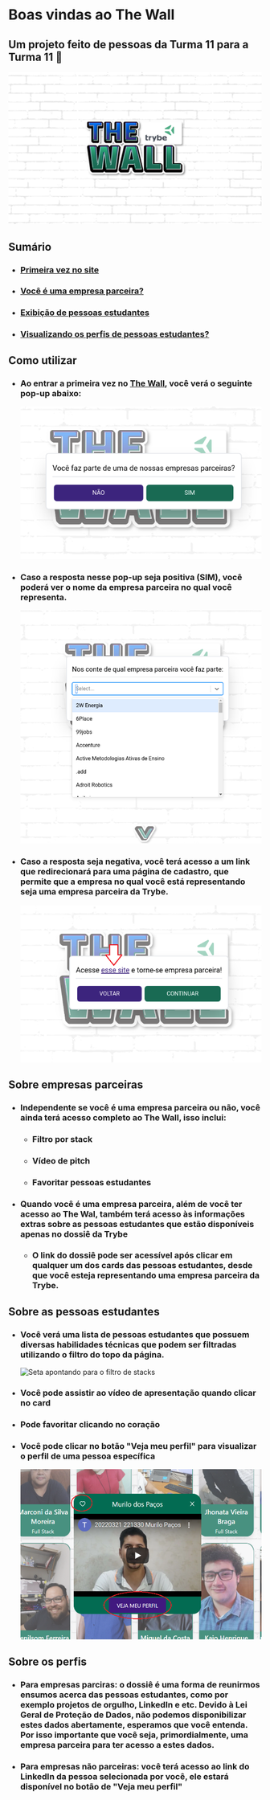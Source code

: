 # Boas vindas ao The Wall

## Um projeto feito de pessoas da Turma 11 para a Turma 11 💚
  ![Logo do The Wall com o símbolo da Trybe. The está escrito em roxo e Wall está escrito em verde. O fundo da imagem representa uma parede de tijolos branca.](images/1.png)

## Sumário
  - ### [Primeira vez no site](#como-utilizar)
  - ### [Você é uma empresa parceira?](#sobre-empresas-parceiras)
  - ### [Exibição de pessoas estudantes](#sobre-as-pessoas-estudantes)
  - ### [Visualizando os perfis de pessoas estudantes?](#sobre-os-perfis)


## Como utilizar
 - ### Ao entrar a primeira vez no [The Wall](http://www.google.com.br/), você verá o seguinte pop-up abaixo:
    ![Imagem de um pop-up perguntando se quem acessa o site é ou não uma empresa parceira. Há duas opções, sim e não](images/2.png)

 - ### Caso a resposta nesse pop-up seja positiva (SIM), você poderá ver o nome da empresa parceira no qual você representa.
    ![Lista de empresas em um menu dropdown](images/3.png)


 - ### Caso a resposta seja negativa, você terá acesso a um link que redirecionará para uma página de cadastro, que permite que a empresa no qual você está representando seja uma empresa parceira da Trybe.
    ![Pop-up com uma seta indicando o local correto para clicar. Essa seta aponta para um link de cadastro de novas empresas parceiras. Há duas opções, voltar e continuar.](images/4.png)


## Sobre empresas parceiras
  - ### Independente se você é uma empresa parceira ou não, você ainda terá acesso completo ao The Wall, isso inclui:
    - ### Filtro por stack
    - ### Vídeo de pitch
    - ### Favoritar pessoas estudantes

  - ### Quando você é uma empresa parceira, além de você ter acesso ao The Wal, também terá acesso às informações extras sobre as pessoas estudantes que estão disponíveis apenas no dossiê da Trybe
    - ### O link do dossiê pode ser acessível após clicar em qualquer um dos cards das pessoas estudantes, desde que você esteja representando uma empresa parceira da Trybe.

## Sobre as pessoas estudantes
  - ### Você verá uma lista de pessoas estudantes que possuem diversas habilidades técnicas que podem ser filtradas utilizando o filtro do topo da página.
    ![Seta apontando para o filtro de stacks](images/5.bmp)

  - ### Você pode assistir ao vídeo de apresentação quando clicar no card

  - ### Pode favoritar clicando no coração

  - ### Você pode clicar no botão "Veja meu perfil" para visualizar o perfil de uma pessoa específica
    ![Pop-pop mostrando o resultado após clicar em um card de alguma pessoa estudante. Há na foto um vídeo, um botão de "Veja meu perfil", um botão de favotirar, um botão de fechar e o nome da pessoa estudante.](images/6.png)


## Sobre os perfis
  - ### Para empresas parciras: o dossiê é uma forma de reunirmos ensumos acerca das pessoas estudantes, como por exemplo projetos de orgulho, LinkedIn e etc. Devido à Lei Geral de Proteção de Dados, não podemos disponibilizar estes dados abertamente, esperamos que você entenda. Por isso importante que você seja, primordialmente, uma empresa parceira para ter acesso a estes dados.
  - ### Para empresas não parceiras: você terá acesso ao link do LinkedIn da pessoa selecionada por você, ele estará disponível no botão de "Veja meu perfil"
